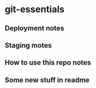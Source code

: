 # git-essentials

## Deployment notes

## Staging motes

## How to use this repo notes

## Some new stuff in readme
